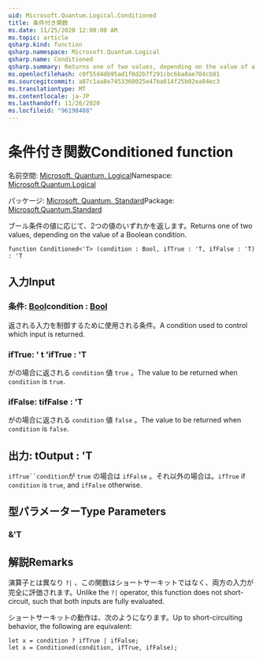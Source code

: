 ```yaml
---
uid: Microsoft.Quantum.Logical.Conditioned
title: 条件付き関数
ms.date: 11/25/2020 12:00:00 AM
ms.topic: article
qsharp.kind: function
qsharp.namespace: Microsoft.Quantum.Logical
qsharp.name: Conditioned
qsharp.summary: Returns one of two values, depending on the value of a Boolean condition.
ms.openlocfilehash: c0f55d4db95ad1f0d2b7f291cbc6ba8ae704cb81
ms.sourcegitcommit: a87c1aa8e7453360025e47ba614f25b02ea84ec3
ms.translationtype: MT
ms.contentlocale: ja-JP
ms.lasthandoff: 11/26/2020
ms.locfileid: "96198488"
---
```

# <a name="conditioned-function"></a><span data-ttu-id="84611-102">条件付き関数</span><span class="sxs-lookup"><span data-stu-id="84611-102">Conditioned function</span></span>

<span data-ttu-id="84611-103">名前空間: [Microsoft. Quantum. Logical](xref:Microsoft.Quantum.Logical)</span><span class="sxs-lookup"><span data-stu-id="84611-103">Namespace: [Microsoft.Quantum.Logical](xref:Microsoft.Quantum.Logical)</span></span>

<span data-ttu-id="84611-104">パッケージ: [Microsoft. Quantum. Standard](https://nuget.org/packages/Microsoft.Quantum.Standard)</span><span class="sxs-lookup"><span data-stu-id="84611-104">Package: [Microsoft.Quantum.Standard](https://nuget.org/packages/Microsoft.Quantum.Standard)</span></span>


<span data-ttu-id="84611-105">ブール条件の値に応じて、2つの値のいずれかを返します。</span><span class="sxs-lookup"><span data-stu-id="84611-105">Returns one of two values, depending on the value of a Boolean condition.</span></span>

```qsharp
function Conditioned<'T> (condition : Bool, ifTrue : 'T, ifFalse : 'T) : 'T
```


## <a name="input"></a><span data-ttu-id="84611-106">入力</span><span class="sxs-lookup"><span data-stu-id="84611-106">Input</span></span>

### <a name="condition--bool"></a><span data-ttu-id="84611-107">条件: [Bool](xref:microsoft.quantum.lang-ref.bool)</span><span class="sxs-lookup"><span data-stu-id="84611-107">condition : [Bool](xref:microsoft.quantum.lang-ref.bool)</span></span>

<span data-ttu-id="84611-108">返される入力を制御するために使用される条件。</span><span class="sxs-lookup"><span data-stu-id="84611-108">A condition used to control which input is returned.</span></span>


### <a name="iftrue--t"></a><span data-ttu-id="84611-109">ifTrue: ' t '</span><span class="sxs-lookup"><span data-stu-id="84611-109">ifTrue : 'T</span></span>

<span data-ttu-id="84611-110">がの場合に返される `condition` 値 `true` 。</span><span class="sxs-lookup"><span data-stu-id="84611-110">The value to be returned when `condition` is `true`.</span></span>


### <a name="iffalse--t"></a><span data-ttu-id="84611-111">ifFalse: t</span><span class="sxs-lookup"><span data-stu-id="84611-111">ifFalse : 'T</span></span>

<span data-ttu-id="84611-112">がの場合に返される `condition` 値 `false` 。</span><span class="sxs-lookup"><span data-stu-id="84611-112">The value to be returned when `condition` is `false`.</span></span>



## <a name="output--t"></a><span data-ttu-id="84611-113">出力: t</span><span class="sxs-lookup"><span data-stu-id="84611-113">Output : 'T</span></span>

<span data-ttu-id="84611-114">`ifTrue``condition`が `true` の場合は `ifFalse` 。それ以外の場合は。</span><span class="sxs-lookup"><span data-stu-id="84611-114">`ifTrue` if `condition` is `true`, and `ifFalse` otherwise.</span></span>

## <a name="type-parameters"></a><span data-ttu-id="84611-115">型パラメーター</span><span class="sxs-lookup"><span data-stu-id="84611-115">Type Parameters</span></span>

### <a name="t"></a><span data-ttu-id="84611-116">&</span><span class="sxs-lookup"><span data-stu-id="84611-116">'T</span></span>



## <a name="remarks"></a><span data-ttu-id="84611-117">解説</span><span class="sxs-lookup"><span data-stu-id="84611-117">Remarks</span></span>

<span data-ttu-id="84611-118">演算子とは異なり `?|` 、この関数はショートサーキットではなく、両方の入力が完全に評価されます。</span><span class="sxs-lookup"><span data-stu-id="84611-118">Unlike the `?|` operator, this function does not short-circuit, such that both inputs are fully evaluated.</span></span>

<span data-ttu-id="84611-119">ショートサーキットの動作は、次のようになります。</span><span class="sxs-lookup"><span data-stu-id="84611-119">Up to short-circuiting behavior, the following are equivalent:</span></span>

```Q#
let x = condition ? ifTrue | ifFalse;
let x = Conditioned(condition, ifTrue, ifFalse);
```